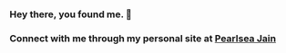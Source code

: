 ### Hey there, you found me. 👋

### Connect with me through my personal site at [Pearlsea Jain](https://pearlseajain.netlify.app/)

